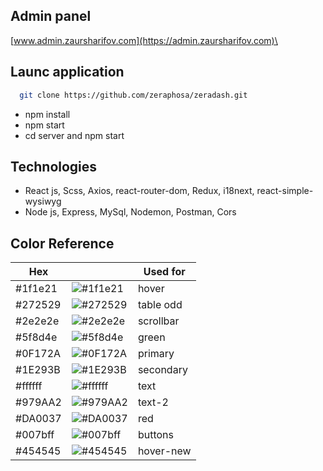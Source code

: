 ## Admin panel

[www.admin.zaursharifov.com](https://admin.zaursharifov.com)\

## Launc application

```bash
  git clone https://github.com/zeraphosa/zeradash.git
```

- npm install
- npm start
- cd server and npm start

## Technologies

- React js, Scss, Axios, react-router-dom, Redux, i18next, react-simple-wysiwyg
- Node js, Express, MySql, Nodemon, Postman, Cors

## Color Reference

| Hex     |                                                          | Used for  |
| ------- | -------------------------------------------------------- | --------- |
| #1f1e21 | ![#1f1e21](https://via.placeholder.com/10/1f1e21?text=+) | hover     |
| #272529 | ![#272529](https://via.placeholder.com/10/272529?text=+) | table odd |
| #2e2e2e | ![#2e2e2e](https://via.placeholder.com/10/2e2e2e?text=+) | scrollbar |
| #5f8d4e | ![#5f8d4e](https://via.placeholder.com/10/5f8d4e?text=+) | green     |
| #0F172A | ![#0F172A](https://via.placeholder.com/10/0F172A?text=+) | primary   |
| #1E293B | ![#1E293B](https://via.placeholder.com/10/1E293B?text=+) | secondary |
| #ffffff | ![#ffffff](https://via.placeholder.com/10/ffffff?text=+) | text      |
| #979AA2 | ![#979AA2](https://via.placeholder.com/10/979AA2?text=+) | text-2    |
| #DA0037 | ![#DA0037](https://via.placeholder.com/10/DA0037?text=+) | red       |
| #007bff | ![#007bff](https://via.placeholder.com/10/007bff?text=+) | buttons   |
| #454545 | ![#454545](https://via.placeholder.com/10/454545?text=+) | hover-new |
